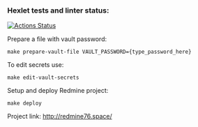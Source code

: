 ### Hexlet tests and linter status:
[![Actions Status](https://github.com/tomirisarman/devops-for-programmers-project-76/actions/workflows/hexlet-check.yml/badge.svg)](https://github.com/tomirisarman/devops-for-programmers-project-76/actions)

Prepare a file with vault password:
```
make prepare-vault-file VAULT_PASSWORD={type_password_here}
```

To edit secrets use:
```
make edit-vault-secrets
```

Setup and deploy Redmine project:
```
make deploy
```

Project link: http://redmine76.space/
